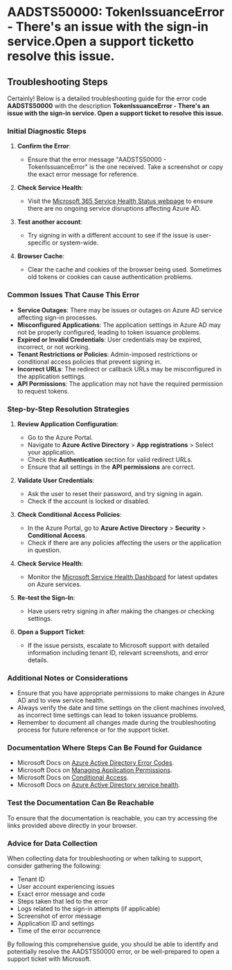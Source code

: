 # AADSTS50000: TokenIssuanceError - There's an issue with the sign-in service.Open a support ticketto resolve this issue.


## Troubleshooting Steps
Certainly! Below is a detailed troubleshooting guide for the error code **AADSTS50000** with the description **TokenIssuanceError - There's an issue with the sign-in service. Open a support ticket to resolve this issue.**

### Initial Diagnostic Steps

1. **Confirm the Error**: 
   - Ensure that the error message "AADSTS50000 - TokenIssuanceError" is the one received. Take a screenshot or copy the exact error message for reference.

2. **Check Service Health**:
   - Visit the [Microsoft 365 Service Health Status webpage](https://portal.office.com/adminportal/home#/servicehealth) to ensure there are no ongoing service disruptions affecting Azure AD.
  
3. **Test another account**: 
   - Try signing in with a different account to see if the issue is user-specific or system-wide.

4. **Browser Cache**: 
   - Clear the cache and cookies of the browser being used. Sometimes old tokens or cookies can cause authentication problems.

### Common Issues That Cause This Error

- **Service Outages**: There may be issues or outages on Azure AD service affecting sign-in processes.
- **Misconfigured Applications**: The application settings in Azure AD may not be properly configured, leading to token issuance problems.
- **Expired or Invalid Credentials**: User credentials may be expired, incorrect, or not working.
- **Tenant Restrictions or Policies**: Admin-imposed restrictions or conditional access policies that prevent signing in.
- **Incorrect URLs**: The redirect or callback URLs may be misconfigured in the application settings.
- **API Permissions**: The application may not have the required permission to request tokens.

### Step-by-Step Resolution Strategies

1. **Review Application Configuration**:
    - Go to the Azure Portal.
    - Navigate to **Azure Active Directory** > **App registrations** > Select your application.
    - Check the **Authentication** section for valid redirect URLs.
    - Ensure that all settings in the **API permissions** are correct.

2. **Validate User Credentials**:
    - Ask the user to reset their password, and try signing in again.
    - Check if the account is locked or disabled.

3. **Check Conditional Access Policies**:
    - In the Azure Portal, go to **Azure Active Directory** > **Security** > **Conditional Access**.
    - Check if there are any policies affecting the users or the application in question.

4. **Check Service Health**:
    - Monitor the [Microsoft Service Health Dashboard](https://status.azure.com/en-us/status) for latest updates on Azure services.

5. **Re-test the Sign-In**:
    - Have users retry signing in after making the changes or checking settings.

6. **Open a Support Ticket**:
    - If the issue persists, escalate to Microsoft support with detailed information including tenant ID, relevant screenshots, and error details.

### Additional Notes or Considerations

- Ensure that you have appropriate permissions to make changes in Azure AD and to view service health.
- Always verify the date and time settings on the client machines involved, as incorrect time settings can lead to token issuance problems.
- Remember to document all changes made during the troubleshooting process for future reference or for the support ticket.

### Documentation Where Steps Can Be Found for Guidance

- Microsoft Docs on [Azure Active Directory Error Codes](https://learn.microsoft.com/en-us/azure/active-directory/develop/reference-aad-error-codes).
- Microsoft Docs on [Managing Application Permissions](https://learn.microsoft.com/en-us/azure/active-directory/develop/v2-app-permissions-and-certificates).
- Microsoft Docs on [Conditional Access](https://learn.microsoft.com/en-us/azure/active-directory/conditional-access/overview).
- Microsoft Docs on [Azure Active Directory service health](https://learn.microsoft.com/en-us/azure/active-directory/fundamentals/active-directory-service-health).

### Test the Documentation Can Be Reachable

To ensure that the documentation is reachable, you can try accessing the links provided above directly in your browser.

### Advice for Data Collection

When collecting data for troubleshooting or when talking to support, consider gathering the following:

- Tenant ID
- User account experiencing issues
- Exact error message and code
- Steps taken that led to the error
- Logs related to the sign-in attempts (if applicable)
- Screenshot of error message
- Application ID and settings
- Time of the error occurrence

By following this comprehensive guide, you should be able to identify and potentially resolve the AADSTS50000 error, or be well-prepared to open a support ticket with Microsoft.